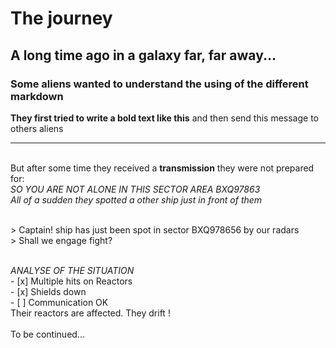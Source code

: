 # The journey

## A long time ago in a galaxy far, far away... </br>
### Some aliens wanted to understand the using of the different markdown</br>
**They first tried to write a bold text like this** and then send this message to others aliens</br>
 
--------------------------------------------------------------------------------------------------------
<!-- abel -->
<br/> But after some time they received a __transmission__ they were not prepared for:
<br/> *SO YOU ARE NOT ALONE IN THIS SECTOR AREA BXQ97863* 
<br/> *All of a sudden they spotted a other ship just in front of them* 
<br/> 

<!-- Julien --> 
<br/> > Captain! ship has just been spot in sector BXQ978656 by our radars
<br/> > Shall we engage fight? 

<!-- Steve --> 
<br/> *ANALYSE OF THE SITUATION*
<br/> - [x] Multiple hits on Reactors 
<br/> - [x] Shields down
<br/> - [ ] Communication OK
<br/> Their reactors are affected. They drift !
<br/> 
<br/> To be continued...  
